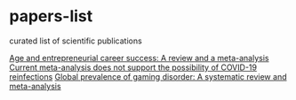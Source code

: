 # papers-list
curated list of scientific publications

[Age and entrepreneurial career success: A review and a meta-analysis](https://doi.org/10.1016/j.jbusvent.2020.106007)
[Current meta-analysis does not support the possibility of COVID-19 reinfections](https://doi.org/10.1002/jmv.26496)
[Global prevalence of gaming disorder: A systematic review and meta-analysis](https://doi.org/10.1177/0004867420962851)
